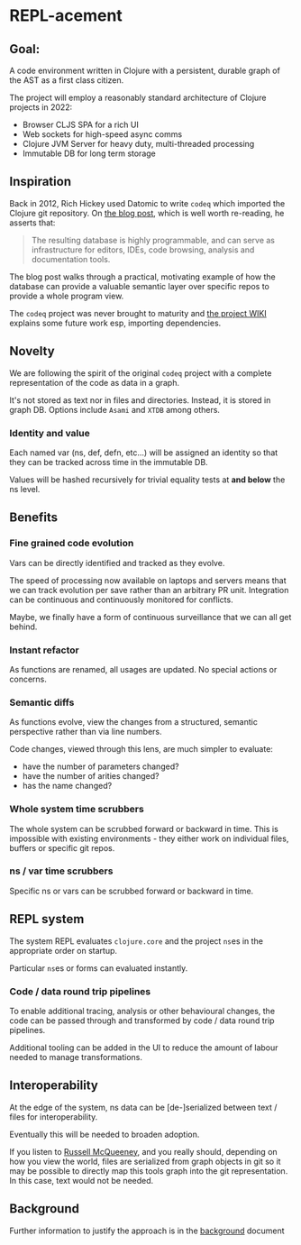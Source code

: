 # REPL-acement

## Goal:
A code environment written in Clojure with a persistent, durable graph of the AST as a first class citizen.

The project will employ a reasonably standard architecture of Clojure projects in 2022:
- Browser CLJS SPA for a rich UI
- Web sockets for high-speed async comms
- Clojure JVM Server for heavy duty, multi-threaded processing
- Immutable DB for long term storage

## Inspiration
Back in 2012, Rich Hickey used Datomic to write `codeq` which imported the Clojure git repository. On [the blog post](https://blog.datomic.com/2012/10/codeq.html), which is well worth re-reading, he asserts that:

> The resulting database is highly programmable, and can serve as infrastructure for editors, IDEs, code browsing, analysis and documentation tools.

The blog post walks through a practical, motivating example of how the database can provide a valuable semantic layer over specific repos to provide a whole program view.

The `codeq` project was never brought to maturity and [the project WIKI](https://github.com/Datomic/codeq/wiki) explains some future work esp, importing dependencies.

## Novelty
We are following the spirit of the original `codeq` project with a complete representation of the code as data in a graph.

It's not stored as text nor in files and directories. Instead, it is stored in graph DB. Options include `Asami` and `XTDB` among others.

### Identity and value
Each named var (ns, def, defn, etc...) will be assigned an identity so that they can be tracked across time in the immutable DB. 

Values will be hashed recursively for trivial equality tests at **and below** the ns level.

## Benefits

### Fine grained code evolution
Vars can be directly identified and tracked as they evolve.

The speed of processing now available on laptops and servers means that we can track evolution per save rather than an arbitrary PR unit. Integration can be continuous and continuously monitored for conflicts.

Maybe, we finally have a form of continuous surveillance that we can all get behind.

### Instant refactor
As functions are renamed, all usages are updated. No special actions or concerns.

### Semantic diffs
As functions evolve, view the changes from a structured, semantic perspective rather than via line numbers.

Code changes, viewed through this lens, are much simpler to evaluate:

- have the number of parameters changed?
- have the number of arities changed?
- has the name changed?

### Whole system time scrubbers
The whole system can be scrubbed forward or backward in time. This is impossible with existing environments - they either work on individual files, buffers or specific git repos.

### ns / var time scrubbers
Specific ns or vars can be scrubbed forward or backward in time.

## REPL system 
The system REPL evaluates `clojure.core` and the project `ns`es in the appropriate order on startup.

Particular `ns`es or forms can evaluated instantly.

### Code / data round trip pipelines
To enable additional tracing, analysis or other behavioural changes, the code can be passed through and transformed by code / data round trip pipelines.

Additional tooling can be added in the UI to reduce the amount of labour needed to manage transformations.

## Interoperability
At the edge of the system, ns data can be [de-]serialized between text / files for interoperability.

Eventually this will be needed to broaden adoption.

If you listen to [Russell McQueeney](https://github.com/fazzone), and you really should, depending on how you view the world, files are serialized from graph objects in git so it may be possible to directly map this tools graph into the git representation. In this case, text would not be needed.

## Background

Further information to justify the approach is in the [background](BACKGROUND.md) document














